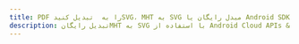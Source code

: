 ---title: PDF را به  تبدیل کنیدSVG، MHT به SVG مبدل رایگان یا Android SDKdescription: تبدیل رایگانMHT به SVG با استفاده از Android Cloud APIs & SDK همچنین اسناد PDF را در Cloud ایجاد، ویرایش و رندر کنید.---